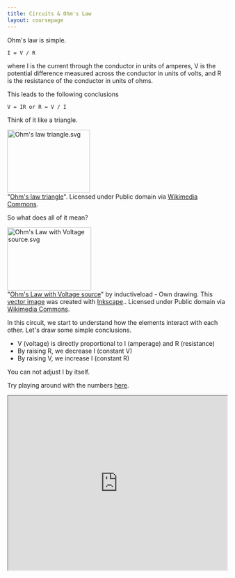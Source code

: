 ```yaml
---
title: Circuits & Ohm's Law
layout: coursepage
---
```


Ohm's law is simple.

    I = V / R

where I is the current through the conductor in units of amperes, V is the potential difference measured across the conductor in units of volts, and R is the resistance of the conductor in units of ohms.

This leads to the following conclusions

    V = IR or R = V / I

Think of it like a triangle.

<div class="credited">
<p><a href="http://commons.wikimedia.org/wiki/File:Ohm%27s_law_triangle.svg#mediaviewer/File:Ohm%27s_law_triangle.svg"><img src="http://upload.wikimedia.org/wikipedia/commons/f/fb/Ohm%27s_law_triangle.svg" alt="Ohm's law triangle.svg" height="145" width="190"></a><br>"<a href="http://commons.wikimedia.org/wiki/File:Ohm%27s_law_triangle.svg#mediaviewer/File:Ohm%27s_law_triangle.svg">Ohm's law triangle</a>". Licensed under Public domain via <a href="//commons.wikimedia.org/wiki/">Wikimedia Commons</a>.</p>
</div>

So what does all of it mean? 

<div class="credited">
<p><a href="http://commons.wikimedia.org/wiki/File:Ohm%27s_Law_with_Voltage_source.svg#mediaviewer/File:Ohm%27s_Law_with_Voltage_source.svg"><img src="http://upload.wikimedia.org/wikipedia/commons/7/72/Ohm%27s_Law_with_Voltage_source.svg" alt="Ohm's Law with Voltage source.svg" height="145" width="193"></a><br>"<a href="http://commons.wikimedia.org/wiki/File:Ohm%27s_Law_with_Voltage_source.svg#mediaviewer/File:Ohm%27s_Law_with_Voltage_source.svg">Ohm's Law with Voltage source</a>" by inductiveload - Own drawing.
This <a href="//en.wikipedia.org/wiki/Vector_images" class="extiw" title="w:Vector images">vector image</a> was created with <a href="//commons.wikimedia.org/wiki/Help:Inkscape" title="Help:Inkscape">Inkscape</a>.. Licensed under Public domain via <a href="//commons.wikimedia.org/wiki/">Wikimedia Commons</a>.</p>
</div>

In this circuit, we start to understand how the elements interact with each other. Let's draw some simple conclusions.

- V (voltage) is directly proportional to I (amperage) and R (resistance)
- By raising R, we decrease I (constant V)
- By raising V, we increase I (constant R)

You can not adjust I by itself.

Try playing around with the numbers [here](http://phet.colorado.edu/sims/html/ohms-law/latest/ohms-law_en.html).

<iframe width="100%" height="400px" src="https://phet.colorado.edu/sims/html/ohms-law/latest/ohms-law_en.html"></iframe>
